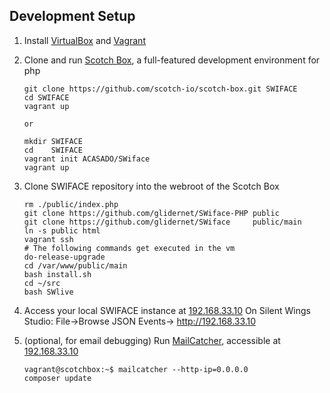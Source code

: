 ## Development Setup
1. Install [VirtualBox](https://www.virtualbox.org/wiki/Downloads) and [Vagrant](https://www.vagrantup.com/)

2. Clone and run [Scotch Box](https://box.scotch.io/), a full-featured development environment for php
   ```
   git clone https://github.com/scotch-io/scotch-box.git SWIFACE
   cd SWIFACE
   vagrant up

   or

   mkdir SWIFACE
   cd    SWIFACE
   vagrant init ACASADO/SWiface
   vagrant up
   ```

3. Clone SWIFACE repository into the webroot of the Scotch Box
   ```
   rm ./public/index.php
   git clone https://github.com/glidernet/SWiface-PHP public
   git clone https://github.com/glidernet/SWiface     public/main
   ln -s public html
   vagrant ssh
   # The following commands get executed in the vm
   do-release-upgrade
   cd /var/www/public/main
   bash install.sh
   cd ~/src
   bash SWlive
   ```

4. Access your local SWIFACE instance at [192.168.33.10](http://192.168.33.10)
   On Silent Wings Studio:    File->Browse JSON Events-> http://192.168.33.10

5. (optional, for email debugging) Run [MailCatcher](http://mailcatcher.me/), accessible at [192.168.33.10](http://192.168.33.10:1080)
   ```
   vagrant@scotchbox:~$ mailcatcher --http-ip=0.0.0.0
   composer update
   ```
